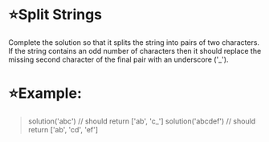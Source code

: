 # :star:Split Strings

Complete the solution so that it splits the string into pairs of two characters. If the string contains an odd number of characters then it should replace the missing second character of the final pair with an underscore ('_').

# :star:Example:


> solution('abc') // should return ['ab', 'c_']
> solution('abcdef') // should return ['ab', 'cd', 'ef']